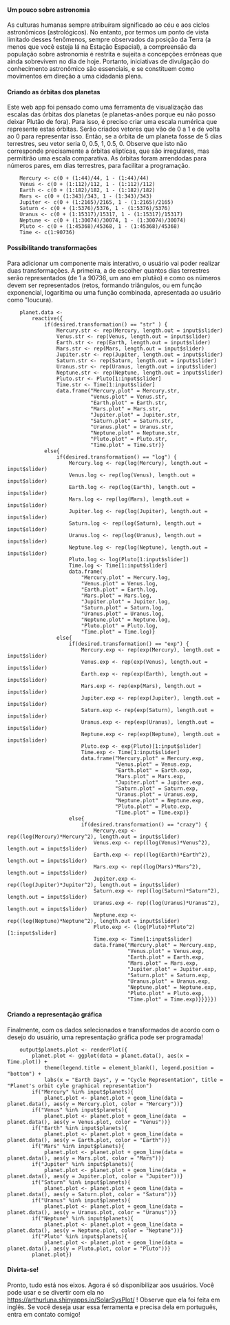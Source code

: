 #### Um pouco sobre astronomia
As culturas humanas sempre atribuíram significado ao céu e aos ciclos astronômicos (astrológicos). No entanto, por termos um ponto de vista limitado desses fenômenos, sempre observados da posição da Terra (a menos que você esteja lá na Estação Espacial), a compreensão da população sobre astronomia é restrita e sujeita a concepções errôneas que ainda sobrevivem no dia de hoje. Portanto, iniciativas de divulgação do conhecimento astronômico são essenciais, e se constituem como movimentos em direção a uma cidadania plena.

#### Criando as órbitas dos planetas
Este web app foi pensado como uma ferramenta de visualização das escalas das órbitas dos planetas (e planetas-anões porque eu não posso deixar Plutão de fora). Para isso, é preciso criar uma escala numérica que represente estas órbitas. Serão criados vetores que vão de 0 a 1 e de volta ao 0 para representar isso. Então, se a órbita de um planeta fosse de 5 dias terrestres, seu vetor seria 0, 0.5, 1, 0.5, 0. Observe que isto não corresponde precisamente a órbitas eliptícas, que são irregulares, mas permitirão uma escala comparativa. As órbitas foram arrendodas para números pares, em dias terrestres, para facilitar a programação.

```{r}
    Mercury <- c(0 + (1:44)/44, 1 - (1:44)/44)
    Venus <- c(0 + (1:112)/112, 1 - (1:112)/112)
    Earth <- c(0 + (1:182)/182, 1 - (1:182)/182)
    Mars <- c(0 + (1:343)/343, 1 - (1:343)/343)
    Jupiter <- c(0 + (1:2165)/2165, 1 - (1:2165)/2165)
    Saturn <- c(0 + (1:5376)/5376, 1 - (1:5376)/5376)
    Uranus <- c(0 + (1:15317)/15317, 1 - (1:15317)/15317)
    Neptune <- c(0 + (1:30074)/30074, 1 - (1:30074)/30074)
    Pluto <- c(0 + (1:45368)/45368, 1 - (1:45368)/45368)
    Time <- c(1:90736)
````

#### Possibilitando transformações
Para adicionar um componente mais interativo, o usuário vai poder realizar duas transformações. A primeira, a de escolher quantos dias terrestres serão representados (de 1 a 90736, um ano em plutão) e como os números devem ser representados (retos, formando triângulos, ou em função exponencial, logarítima ou uma função combinada, apresentada ao usuário como "loucura). 

```{r}
    planet.data <-
        reactive({
            if(desired.transformation() == "str" ) {
                Mercury.str <- rep(Mercury, length.out = input$slider)
                Venus.str <- rep(Venus, length.out = input$slider)
                Earth.str <- rep(Earth, length.out = input$slider)
                Mars.str <- rep(Mars, length.out = input$slider)
                Jupiter.str <- rep(Jupiter, length.out = input$slider)
                Saturn.str <- rep(Saturn, length.out = input$slider)
                Uranus.str <- rep(Uranus, length.out = input$slider)
                Neptune.str <- rep(Neptune, length.out = input$slider)
                Pluto.str <- Pluto[1:input$slider]
                Time.str <- Time[1:input$slider]
                data.frame("Mercury.plot" = Mercury.str, 
                           "Venus.plot" = Venus.str,
                           "Earth.plot" = Earth.str, 
                           "Mars.plot" = Mars.str, 
                           "Jupiter.plot" = Jupiter.str, 
                           "Saturn.plot" = Saturn.str, 
                           "Uranus.plot" = Uranus.str, 
                           "Neptune.plot" = Neptune.str, 
                           "Pluto.plot" = Pluto.str,
                           "Time.plot" = Time.str)}
            else{
                if(desired.transformation() == "log") {
                    Mercury.log <- rep(log(Mercury), length.out = input$slider)
                    Venus.log <- rep(log(Venus), length.out = input$slider)
                    Earth.log <- rep(log(Earth), length.out = input$slider)
                    Mars.log <- rep(log(Mars), length.out = input$slider)
                    Jupiter.log <- rep(log(Jupiter), length.out = input$slider)
                    Saturn.log <- rep(log(Saturn), length.out = input$slider)
                    Uranus.log <- rep(log(Uranus), length.out = input$slider)
                    Neptune.log <- rep(log(Neptune), length.out = input$slider)
                    Pluto.log <- log(Pluto[1:input$slider])
                    Time.log <- Time[1:input$slider]
                    data.frame(
                        "Mercury.plot" = Mercury.log,
                        "Venus.plot" = Venus.log,
                        "Earth.plot" = Earth.log,
                        "Mars.plot" = Mars.log,
                        "Jupiter.plot" = Jupiter.log,
                        "Saturn.plot" = Saturn.log,
                        "Uranus.plot" = Uranus.log,
                        "Neptune.plot" = Neptune.log,
                        "Pluto.plot" = Pluto.log,
                        "Time.plot" = Time.log)}
                else{
                    if(desired.transformation() == "exp") {
                        Mercury.exp <- rep(exp(Mercury), length.out = input$slider)
                        Venus.exp <- rep(exp(Venus), length.out = input$slider)
                        Earth.exp <- rep(exp(Earth), length.out = input$slider)
                        Mars.exp <- rep(exp(Mars), length.out = input$slider)
                        Jupiter.exp <- rep(exp(Jupiter), length.out = input$slider)
                        Saturn.exp <- rep(exp(Saturn), length.out = input$slider)
                        Uranus.exp <- rep(exp(Uranus), length.out = input$slider)
                        Neptune.exp <- rep(exp(Neptune), length.out = input$slider)
                        Pluto.exp <- exp(Pluto)[1:input$slider]
                        Time.exp <- Time[1:input$slider]
                        data.frame("Mercury.plot" = Mercury.exp, 
                                   "Venus.plot" = Venus.exp,
                                   "Earth.plot" = Earth.exp, 
                                   "Mars.plot" = Mars.exp, 
                                   "Jupiter.plot" = Jupiter.exp, 
                                   "Saturn.plot" = Saturn.exp, 
                                   "Uranus.plot" = Uranus.exp,
                                   "Neptune.plot" = Neptune.exp, 
                                   "Pluto.plot" = Pluto.exp,
                                   "Time.plot" = Time.exp)}
                    else{
                        if(desired.transformation() == "crazy") {
                            Mercury.exp <- rep((log(Mercury)*Mercury^2), length.out = input$slider)
                            Venus.exp <- rep((log(Venus)*Venus^2), length.out = input$slider)
                            Earth.exp <- rep((log(Earth)*Earth^2), length.out = input$slider)
                            Mars.exp <- rep((log(Mars)*Mars^2), length.out = input$slider)
                            Jupiter.exp <- rep((log(Jupiter)*Jupiter^2), length.out = input$slider)
                            Saturn.exp <- rep((log(Saturn)*Saturn^2), length.out = input$slider)
                            Uranus.exp <- rep((log(Uranus)*Uranus^2), length.out = input$slider)
                            Neptune.exp <- rep((log(Neptune)*Neptune^2), length.out = input$slider)
                            Pluto.exp <- (log(Pluto)*Pluto^2)[1:input$slider]
                            Time.exp <- Time[1:input$slider]
                            data.frame("Mercury.plot" = Mercury.exp, 
                                       "Venus.plot" = Venus.exp,
                                       "Earth.plot" = Earth.exp, 
                                       "Mars.plot" = Mars.exp, 
                                       "Jupiter.plot" = Jupiter.exp, 
                                       "Saturn.plot" = Saturn.exp, 
                                       "Uranus.plot" = Uranus.exp,
                                       "Neptune.plot" = Neptune.exp, 
                                       "Pluto.plot" = Pluto.exp,
                                       "Time.plot" = Time.exp)}}}}})
```
#### Criando a representação gráfica
Finalmente, com os dados selecionados e transformados de acordo com o desejo do usuário, uma representação gráfica pode ser programada!
```{r}
    output$planets.plot <- renderPlot({
        planet.plot <- ggplot(data = planet.data(), aes(x = Time.plot)) +
            theme(legend.title = element_blank(), legend.position = "bottom") +
            labs(x = "Earth Days", y = "Cycle Representation", title = "Planet's orbit cyle graphical representation")
        if("Mercury" %in% input$planets){
            planet.plot <- planet.plot + geom_line(data = planet.data(), aes(y = Mercury.plot, color = "Mercury"))}
        if("Venus" %in% input$planets){
            planet.plot <- planet.plot + geom_line(data  = planet.data(), aes(y = Venus.plot, color = "Venus"))}
        if("Earth" %in% input$planets){
            planet.plot <- planet.plot + geom_line(data = planet.data(), aes(y = Earth.plot, color = "Earth"))}
        if("Mars" %in% input$planets){
            planet.plot <- planet.plot + geom_line(data = planet.data(), aes(y = Mars.plot, color = "Mars"))}
        if("Jupiter" %in% input$planets){
            planet.plot <- planet.plot + geom_line(data  = planet.data(), aes(y = Jupiter.plot, color = "Jupiter"))}
        if("Saturn" %in% input$planets){
            planet.plot <- planet.plot + geom_line(data = planet.data(), aes(y = Saturn.plot, color = "Saturn"))}
        if("Uranus" %in% input$planets){
            planet.plot <- planet.plot + geom_line(data = planet.data(), aes(y = Uranus.plot, color = "Uranus"))}
        if("Neptune" %in% input$planets){
            planet.plot <- planet.plot + geom_line(data = planet.data(), aes(y = Neptune.plot, color = "Neptune"))}
        if("Pluto" %in% input$planets){
            planet.plot <- planet.plot + geom_line(data = planet.data(), aes(y = Pluto.plot, color = "Pluto"))}
        planet.plot})
```
#### Divirta-se!
Pronto, tudo está nos eixos. Agora é só disponibilizar aos usuários. Você pode usar e se divertir com ela  no https://arthurluna.shinyapps.io/SolarSysPlot/ ! Observe que ela foi feita em inglês. Se você deseja usar essa ferramenta e precisa dela em português, entra em contato comigo!

